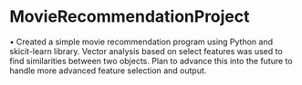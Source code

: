 # MovieRecommendationProject
•	Created a simple movie recommendation program using Python and skicit-learn library. Vector analysis based on select features was used to find similarities between two objects.
Plan to advance this into the future to handle more advanced feature selection and output.
